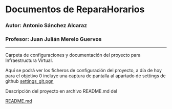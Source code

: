 # Documentos de ReparaHorarios

### Autor: Antonio Sánchez Alcaraz
### Profesor: Juan Julián Merelo Guervos
___

Carpeta de configuraciones y documentación del proyecto para Infraestructura Virtual.

Aquí se podrá ver los ficheros de configuración del proyecto, a día de hoy para el objetivo 0 incluye una captura de pantalla al apartado de settings de github
 [settings_git.pgn](https://github.com/ChinChainis/Proyecto_Reparahorarios_IV2425/blob/Objetivo-0/docs/settings_git.png)

Descripción del proyecto en archivo README.md del 

[README.md](https://github.com/ChinChainis/Proyecto_Reparahorarios_IV2425/blob/Objetivo-0/README.md)


